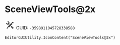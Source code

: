 # SceneViewTools@2x
![](/img/SceneViewTools@2x.png)
GUID: `-3598911045728338588`
```
EditorGUIUtility.IconContent("SceneViewTools@2x")
```
